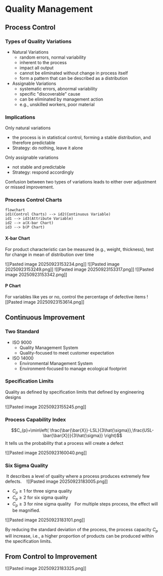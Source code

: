 # Quality Management
## Process Control
### Types of Quality Variations
- Natural Variations
	- random errors, normal variability
	- inherent to the process
	- impact all output
	- cannot be eliminated without change in process itself
	- form a pattern that can be described as a distribution
- Assignable Variations
	- systematic errors, abnormal variability
	- specific "discoverable" cause
	- can be eliminated by management action
	- e.g., unskilled workers, poor material
### Implications
Only natural variations

- the process is in statistical control, forming a stable distribution, and therefore predictable
- Strategy: do nothing, leave it alone

Only assignable variations

- not stable and predictable
- Strategy: respond accordingly

Confusion between two types of variations leads to either over adjustment or missed improvement.

### Process Control Charts
```mermaid
flowchart
id1(Control Charts) --> id2(Continuous Variable)
id1 --> id3(Attribute Variable)
id2 --> a(X-bar Chart)
id3 --> b(P Chart)
```
#### X-bar Chart
For product characteristic can be measured (e.g., weight, thickness), test for change in mean of distribution over time


![[Pasted image 20250923153234.png]]
![[Pasted image 20250923153249.png]]
![[Pasted image 20250923153317.png]]
![[Pasted image 20250923153342.png]]

#### P Chart
For variables like yes or no, control the percentage of defective items
![[Pasted image 20250923153614.png]]

## Continuous Improvement
### Two Standard
- ISO 9000
	- Quality Management System
	- Quality-focused to meet customer expectation
- ISO 14000
	- Environmental Management System
	- Environment-focused to manage ecological footprint

### Specification Limits
Quality as defined by specification limits that defined by engineering designs

![[Pasted image 20250923155245.png]]

### Process Capability Index
$$C_{p}=\min\left( \frac{\bar{\bar{X}}-LSL}{3\hat{\sigma}},\frac{USL-\bar{\bar{X}}}{3\hat{\sigma}} \right)$$
It tells us the probability that a process will create a defect
 
![[Pasted image 20250923160040.png]]

### Six Sigma Quality
 It describes a level of quality where a process produces extremely few defects.
 
 ![[Pasted image 20250923183005.png]]
 
- $C_{p}\geq 1$ for three sigma quality 
- $C_{p}\geq 2$ for six sigma quality
- $C_{p}\geq 3$ for nine sigma quality
 
For multiple steps process, the effect will be magnified.

![[Pasted image 20250923183101.png]]

By reducing the standard deviation of the process, the process capacity $C_{p}$ will increase, i.e., a higher proportion of products can be produced within the specification limits.

## From Control to Improvement
![[Pasted image 20250923183325.png]]